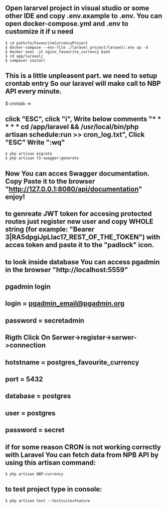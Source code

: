 ## Open lararvel project in visual studio or some other IDE and copy .env.example to .env. You can open docker-compose.yml and .env to customize it if u need   
```
$ cd path/to/FavouriteCurrencyProject
$ docker-compose --env-file ./laravel_project/laravel/.env up -d
$ docker exec -it nginx_favourite_currency bash
$ cd app/laravel/
$ composer install
```
## This is a little unpleasent part. we need to setup crontab entry So our laravel will make call to NBP API every minute.
$ crontab -e 
## click "ESC", click "i", Write below comments "* * * * * cd /app/laravel && /usr/local/bin/php artisan schedule:run >> cron_log.txt", Click "ESC" Write ":wq"
```
$ php artisan migrate
$ php artisan l5-swagger:generate
```
## Now You can acces Swagger documentation. Copy Paste it to the browser "http://127.0.0.1:8080/api/documentation" enjoy!
## to genreate JWT token for accesing protected routes just register new user and copy WHOLE string (for example: "Bearer 3|RA5dpgiJpLlac17_REST_OF_THE_TOKEN") with acces token and paste it to the "padlock" icon.
## to look inside database You can access pgadmin in the browser "http://localhost:5559"
##	pgadmin login	
##		login = pgadmin_email@pgadmin.org
##		password = secretadmin
##	Rigth Click On Serwer->register->serwer->connection
##		hotstname = postgres_favourite_currency
##		port = 5432
##		database = postgres
##		user = postgres
##		password = secret
## if for some reason CRON is not working correctly with Laravel You can fetch data from NPB API by using this artisan command:    
```
$ php artisan NBP:currency
```
## to test project type in console:
```
$ php artisan test --testsuite=Feature
```
